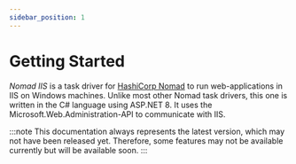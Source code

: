 ```yaml
---
sidebar_position: 1
---
```


# Getting Started

*Nomad IIS* is a task driver for [HashiCorp Nomad](https://nomadproject.io) to run web-applications in IIS on Windows machines. Unlike most other Nomad task drivers, this one is written in the C# language using ASP.NET 8. It uses the Microsoft.Web.Administration-API to communicate with IIS.

:::note
This documentation always represents the latest version, which may not have been released yet.
Therefore, some features may not be available currently but will be available soon.
:::
